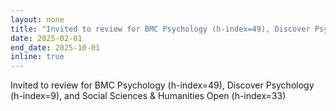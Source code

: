 ```yaml
---
layout: none
title: "Invited to review for BMC Psychology (h-index=49), Discover Psychology (h-index=9), and Social Sciences & Humanities Open (h-index=33)"
date: 2025-02-01
end_date: 2025-10-01
inline: true
---
```

Invited to review for BMC Psychology (h-index=49), Discover Psychology (h-index=9), and Social Sciences & Humanities Open (h-index=33)


